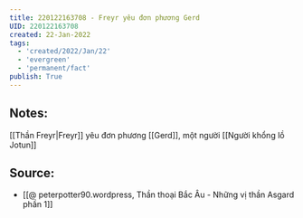 ```yaml
---
title: 220122163708 - Freyr yêu đơn phương Gerd
UID: 220122163708
created: 22-Jan-2022
tags:
  - 'created/2022/Jan/22'
  - 'evergreen'
  - 'permanent/fact'
publish: True
---
```

## Notes:
[[Thần Freyr|Freyr]] yêu đơn phương [[Gerd]], một người [[Người khổng lồ Jotun]]

## Source:
- [[@ peterpotter90.wordpress, Thần thoại Bắc Âu - Những vị thần Asgard phần 1]]


